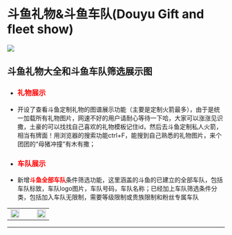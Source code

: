 # 斗鱼礼物&斗鱼车队(Douyu Gift and fleet show)
[![](https://data.jsdelivr.com/v1/package/gh/popzoo/pop/badge)](https://www.jsdelivr.com/package/gh/popzoo/pop)
## 斗鱼礼物大全和斗鱼车队筛选展示图
<ul>
   <li><h3><a href="https://popzoo.github.io/guide/gift.html" style=" color:red; text-decoration:none" target="_blank" >礼物展示</a></h3></li>
   <li>开设了查看斗鱼定制礼物的图谱展示功能（主要是定制火箭最多），由于是统一加载所有礼物图片，网速不好的用户请耐心等待一下哈，大家可以涨涨见识撒，土豪的可以找找自己喜欢的礼物模板记住id，然后去斗鱼定制私人火箭，相当有牌面！用浏览器的搜索功能ctrl+F，能搜到自己熟悉的礼物图片，来个团团的“母猪冲撞”有木有撒；</li>
   <li><h3><a href="https://popzoo.github.io/guide/car.html" style="color:red; text-decoration:none" target="_blank" >车队展示</a></h3></li> 
   <li>新增<strong><a style="text-decoration:none; color:red;" href="https://popzoo.github.io/guide/car.html" target="_blank">斗鱼全部车队</a></strong>条件筛选功能，这里涵盖的斗鱼的已建立的全部车队，包括车队标致，车队logo图片，车队号码，车队名称；已经加上车队筛选条件分类，包括加入车队无限制，需要等级限制或贵族限制和粉丝专属车队</li>
</ul><table><tr>
        <td><a href="https://popzoo.github.io/guide/gift.html" target="_blank"><img src="https://rawcdn.githack.com/popzoo/pop/0294a9ce2bceb95eda42bddcd7938a309afdd013/images/giftShow.jpg" width="100%"></a></td><td>&nbsp;&nbsp;</td>
        <td><a href="https://popzoo.github.io/guide/car.html" target="_blank"><img src="https://rawcdn.githack.com/popzoo/pop/0294a9ce2bceb95eda42bddcd7938a309afdd013/images/motorcadeShow.jpg" width="100%"></a></td>
   </tr></table><hr>    
